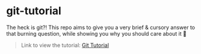 # git-tutorial
The heck is git?! This repo aims to give you a very brief & cursory answer to that burning question, while showing you why you should care about it 🙂

> Link to view the tutorial: [Git Tutorial](https://html-preview.github.io/?url=https%3A%2F%2Fgithub.com%2FPrajwal-Prathiksh%2Fgit-tutorial%2Fblob%2Fmain%2FGit--A-Gentle-Introduction.html#1)